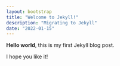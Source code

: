 ```yaml
---
layout: bootstrap
title: "Welcome to Jekyll!"
description: "Migrating to Jekyll"
date: "2022-01-15"
---
```


**Hello world**, this is my first Jekyll blog post.

I hope you like it!